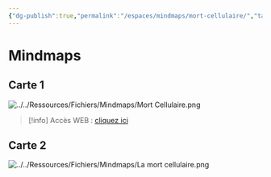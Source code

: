 ```yaml
---
{"dg-publish":true,"permalink":"/espaces/mindmaps/mort-cellulaire/","tags":["mindmaps"],"noteIcon":"2"}
---
```



# Mindmaps
## Carte 1
![../../Ressources/Fichiers/Mindmaps/Mort Cellulaire.png](/img/user/Ressources/Fichiers/Mindmaps/Mort%20Cellulaire.png)

> [!info] Accès WEB : [cliquez ici](https://mindmapai.app/mind-map/mort-cellulaire-908365b3)

## Carte 2
![../../Ressources/Fichiers/Mindmaps/La mort cellulaire.png](/img/user/Ressources/Fichiers/Mindmaps/La%20mort%20cellulaire.png)